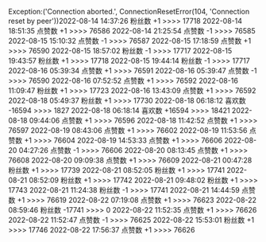 Exception:('Connection aborted.', ConnectionResetError(104, 'Connection reset by peer'))2022-08-14  14:37:26   粉丝数 +1 >>>> 17718
2022-08-14  18:51:35   点赞数 +1 >>>> 76586
2022-08-14  21:25:54   点赞数 -1 >>>> 76585
2022-08-15  15:10:32   点赞数 -1 >>>> 76587
2022-08-15  17:18:59   点赞数 +1 >>>> 76590
2022-08-15  18:57:02   粉丝数 -1 >>>> 17717
2022-08-15  19:43:57   粉丝数 +1 >>>> 17718
2022-08-15  19:44:14   粉丝数 -1 >>>> 17717
2022-08-16  05:39:34   点赞数 +1 >>>> 76591
2022-08-16  05:39:47   点赞数 -1 >>>> 76590
2022-08-16  07:52:52   点赞数 +1 >>>> 76592
2022-08-16  11:09:47   粉丝数 +1 >>>> 17723
2022-08-16  13:43:09   点赞数 +1 >>>> 76592
2022-08-18  05:49:37   粉丝数 +1 >>>> 17730
2022-08-18  06:18:12   喜欢数 -16594 >>>> 1827
2022-08-18  06:18:14   喜欢数 +16594 >>>> 18421
2022-08-18  09:44:06   点赞数 +1 >>>> 76596
2022-08-18  11:42:52   点赞数 +1 >>>> 76597
2022-08-19  08:43:06   点赞数 +1 >>>> 76602
2022-08-19  11:53:56   点赞数 +1 >>>> 76604
2022-08-19  14:53:33   点赞数 +1 >>>> 76606
2022-08-20  04:27:26   点赞数 -1 >>>> 76606
2022-08-20  08:13:45   点赞数 +1 >>>> 76608
2022-08-20  09:09:38   点赞数 +1 >>>> 76609
2022-08-21  00:47:28   粉丝数 +1 >>>> 17739
2022-08-21  08:52:05   粉丝数 +1 >>>> 17741
2022-08-21  08:52:09   粉丝数 +1 >>>> 17742
2022-08-21  09:48:02   粉丝数 +1 >>>> 17743
2022-08-21  11:24:38   粉丝数 -1 >>>> 17741
2022-08-21  14:44:59   点赞数 +1 >>>> 76619
2022-08-22  07:19:08   点赞数 +1 >>>> 76623
2022-08-22  08:59:46   粉丝数 -17741 >>>> 0
2022-08-22  11:52:35   点赞数 +1 >>>> 76626
2022-08-22  11:52:47   点赞数 -1 >>>> 76625
2022-08-22  15:53:01   粉丝数 +1 >>>> 17746
2022-08-22  17:56:37   点赞数 +1 >>>> 76626
